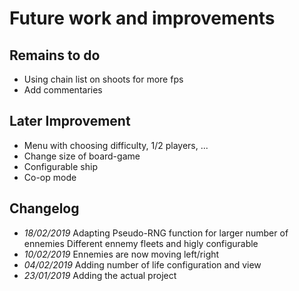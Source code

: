 ﻿# Future work and improvements
## Remains to do 

* Using chain list on shoots for more fps
* Add commentaries

## Later Improvement

* Menu with choosing difficulty, 1/2 players, ...
* Change size of board-game
* Configurable ship
* Co-op mode

## Changelog
* *18/02/2019* Adapting Pseudo-RNG function for larger number of ennemies
               Different ennemy fleets and higly configurable 
* *10/02/2019* Ennemies are now moving left/right
* *04/02/2019* Adding number of life configuration and view
* *23/01/2019* Adding the actual project

